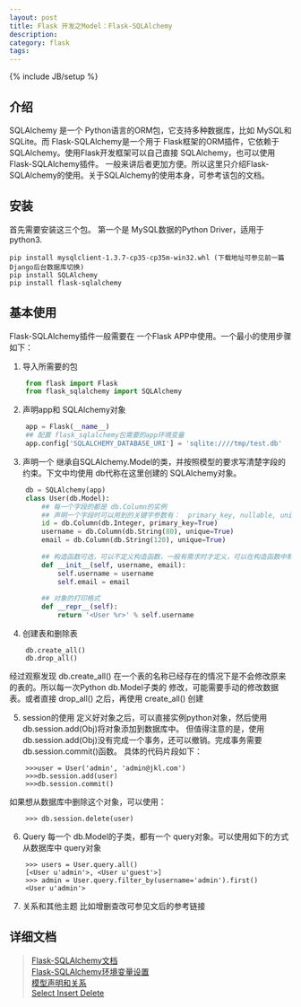 ```yaml
---
layout: post
title: Flask 开发之Model：Flask-SQLAlchemy
description: 
category: flask
tags: 
---
```

{% include JB/setup %}

## 介绍
SQLAlchemy 是一个 Python语言的ORM包，它支持多种数据库，比如 MySQL和 SQLite。而 Flask-SQLAlchemy是一个用于
Flask框架的ORM插件，它依赖于 SQLAlchemy。使用Flask开发框架可以自己直接 SQLAlchemy，也可以使用Flask-SQLAlchemy插件。
一般来讲后者更加方便。所以这里只介绍Flask-SQLAlchemy的使用。关于SQLAlchemy的使用本身，可参考该包的文档。

## 安装
首先需要安装这三个包。 第一个是 MySQL数据的Python Driver，适用于python3.

    pip install mysqlclient-1.3.7-cp35-cp35m-win32.whl (下载地址可参见前一篇Django后台数据库切换)
    pip install SQLAlchemy
    pip install flask-sqlalchemy

## 基本使用
Flask-SQLAlchemy插件一般需要在 一个Flask APP中使用。一个最小的使用步骤如下：
1. 导入所需要的包

```python
    from flask import Flask
    from flask_sqlalchemy import SQLAlchemy
```
2. 声明app和 SQLAlchemy对象

```python
    app = Flask(__name__)
    ## 配置 flask_sqlalchemy包需要的app环境变量
    app.config['SQLALCHEMY_DATABASE_URI'] = 'sqlite:////tmp/test.db'
```
3. 声明一个 继承自SQLAlchemy.Model的类，并按照模型的要求写清楚字段的约束。下文中均使用 db代称在这里创建的 SQLAlchemy对象。

```python
    db = SQLAlchemy(app)
    class User(db.Model):
        ## 每一个字段的都是 db.Column的实例
        ## 声明一个字段时可以用到的关键字参数有：  primary_key, nullable, unique
        id = db.Column(db.Integer, primary_key=True)
        username = db.Column(db.String(80), unique=True)
        email = db.Column(db.String(120), unique=True)
        
        ## 构造函数可选，可以不定义构造函数，一般有需求时才定义，可以在构造函数中制定 字段的默认值等
        def __init__(self, username, email):
            self.username = username
            self.email = email
        
        ## 对象的打印格式
        def __repr__(self):
            return '<User %r>' % self.username
```
4. 创建表和删除表

```
    db.create_all() 
    db.drop_all()
```

经过观察发现 db.create_all() 在一个表的名称已经存在的情况下是不会修改原来的表的。所以每一次Python db.Model子类的
修改，可能需要手动的修改数据表。或者直接 drop_all() 之后，再使用 create_all() 创建

5. session的使用
定义好对象之后，可以直接实例python对象，然后使用 db.session.add(Obj)将对象添加到数据库中。
但值得注意的是，使用 db.session.add(Obj)没有完成一个事务，还可以撤销。完成事务需要 db.session.commit()函数。
具体的代码片段如下：

```
    >>>user = User('admin', 'admin@jkl.com')
    >>>db.session.add(user)
    >>>db.session.commit()
```

如果想从数据库中删除这个对象，可以使用：
```
    >>> db.session.delete(user)
```

6. Query
每一个 db.Model的子类，都有一个 query对象。可以使用如下的方式从数据库中 query对象

```
    >>> users = User.query.all()
    [<User u'admin'>, <User u'guest'>]
    >>> admin = User.query.filter_by(username='admin').first()
    <User u'admin'>
```
7. 关系和其他主题 比如增删查改可参见文后的参考链接

## 详细文档
>[Flask-SQLAlchemy文档](http://flask-sqlalchemy.pocoo.org/2.1/)  
>[Flask-SQLAlchemy环境变量设置](http://flask-sqlalchemy.pocoo.org/2.1/config/)  
>[模型声明和关系](http://flask-sqlalchemy.pocoo.org/2.1/models/)  
>[Select Insert Delete](http://flask-sqlalchemy.pocoo.org/2.1/queries/)  
